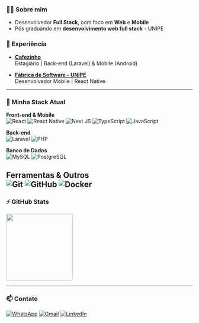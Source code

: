 ### 👨‍💻 Sobre mim

- Desenvolvedor **Full Stack**, com foco em **Web** e **Mobile**
- Pós graduando em **desenvolvimento web full stack** - UNIPE

### 💼 Experiência

- **[Cafezinho](https://www.linkedin.com/company/cafezinho/)**  
  Estagiário | Back-end (Laravel) & Mobile (Android)

- **[Fábrica de Software - UNIPE](https://www.linkedin.com/company/f%C3%A1brica-de-software-unipe/)**  
  Desenvolvedor Mobile | React Native

---
### 💼 Minha Stack Atual

**Front-end & Mobile**  
![React](https://img.shields.io/badge/react-%2320232a.svg?style=for-the-badge&logo=react&logoColor=%2361DAFB)
![React Native](https://img.shields.io/badge/react_native-%2320232a.svg?style=for-the-badge&logo=react&logoColor=%2361DAFB)
![Next JS](https://img.shields.io/badge/Next.js-000000?style=for-the-badge&logo=nextdotjs&logoColor=white)
![TypeScript](https://img.shields.io/badge/typescript-%23007ACC.svg?style=for-the-badge&logo=typescript&logoColor=white)
![JavaScript](https://img.shields.io/badge/javascript-%23F7DF1E.svg?style=for-the-badge&logo=javascript&logoColor=black)


**Back-end**  
![Laravel](https://img.shields.io/badge/laravel-%23FF2D20.svg?style=for-the-badge&logo=laravel&logoColor=white)
![PHP](https://img.shields.io/badge/php-%23777BB4.svg?style=for-the-badge&logo=php&logoColor=white)

**Banco de Dados**  
![MySQL](https://img.shields.io/badge/mysql-%2300f.svg?style=for-the-badge&logo=mysql&logoColor=white)
![PostgreSQL](https://img.shields.io/badge/postgresql-%23316192.svg?style=for-the-badge&logo=postgresql&logoColor=white)

**Ferramentas & Outros**  
![Git](https://img.shields.io/badge/git-%23F05033.svg?style=for-the-badge&logo=git&logoColor=white)
![GitHub](https://img.shields.io/badge/github-%23121011.svg?style=for-the-badge&logo=github&logoColor=white)
![Docker](https://img.shields.io/badge/docker-%230db7ed.svg?style=for-the-badge&logo=docker&logoColor=white)
---

### ⚡ GitHub Stats

<a href="https://github.com/gustavo-vinicius-santana">
  <img height="180em" src="https://github-readme-stats.vercel.app/api/top-langs/?username=gustavo-vinicius-santana&layout=normal&langs_count=7&theme=dracula&hide=html,css,scss,blade&custom_width=600"/>
</a>

---

### 📫 Contato

[![WhatsApp](https://img.shields.io/badge/WhatsApp-25D366?style=for-the-badge&logo=whatsapp&logoColor=white)](https://api.whatsapp.com/send?phone=5583988082293)
[![Gmail](https://img.shields.io/badge/Gmail-D14836?style=for-the-badge&logo=gmail&logoColor=white)](mailto:gus.tec.dev@gmail.com)
[![LinkedIn](https://img.shields.io/badge/LinkedIn-%230077B5?style=for-the-badge&logo=linkedin&logoColor=white)](https://www.linkedin.com/in/gustavo-vinicius-596005276/)

